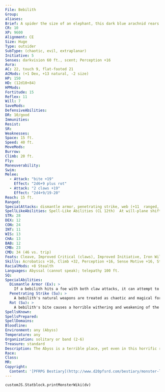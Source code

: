 ```yaml
---
File: Bebilith
Group: 
aliases: 
Brief: A spider the size of an elephant, this dark blue arachnid rears up on its six hind legs to raise its barbed and razor-edged front claws.
CR: 10
XP: 9600
Alignment: CE
Size: Huge
Type: outsider
SubType: (chaotic, evil, extraplanar)
Initiative: 5
Senses: darkvision 60 ft., scent; Perception +16
Aura: 
AC: 22, touch 9, flat-footed 21
ACMods: (+1 Dex, +13 natural, -2 size)
HP: 150
HD: (12d10+84)
HPMods: 
Fortitude: 15
Reflex: 11
Will: 7
SaveMods: 
DefensiveAbilities: 
DR: 10/good
Immunities: 
Resist: 
SR: 
Weaknesses: 
Space: 15 ft.
Speed: 40 ft.
MoveMods: 
Burrow: 
Climb: 20 ft.
Fly: 
Maneuverability: 
Swim: 
Melee: 
  - Attack: "bite +19"
    Effect: "2d6+9 plus rot"
  - Attack: "2 claws +19"
    Effect: "2d4+9/19-20"
Reach: 15 ft.
Ranged: 
SpecialAttacks: dismantle armor, penetrating strike, web (+11  ranged, DC 23, 12 hp)
SpellLikeAbilities: Spell-Like Abilities (CL 12th)  At will-plane shift (bebilith only)
STR: 28
DEX: 12
CON: 24
INT: 11
WIS: 13
CHA: 13
BAB: 12
CMB: 23
CMD: 34 (46 vs. trip)
Feats: Cleave, Improved Critical (claws), Improved Initiative, Iron Will, Lightning Reflexes, Power Attack
Skills: Acrobatics +16, Climb +32, Perception +16, Sense Motive +16, Stealth +16, Survival +16
RacialMods: +8 Stealth
Languages: Abyssal (cannot speak); telepathy 100 ft.
SQ: 
SpecialAbilities:
  Dismantle Armor (Ex): >
    If a bebilith hits a foe with both claw attacks, it can attempt to peel away the target's armor and shield as a free action by making a CMB check.  If the bebilith is successful, the target's armor and shield are torn from his body and dismantled, falling to the ground. Armor subjected to this attack loses half its hit points and gains the broken condition if the target fails a DC 25 Reflex save. The save DC is Strength-based.
  Penetrating Strike (Su): >
    A bebilith's natural weapons are treated as chaotic and magical for the purposes of penetrating damage reduction. Against creatures with the demon type, its natural weapons are also treated as cold iron and good.
  Rot (Su): >
    A bebilith's bite causes a horrible withering and weakening of the flesh, resulting in a hideous melting and foul rotting effect. This catastrophic withering begins on the round the creature is bitten and continues for another 4 rounds thereafter, for 5 rounds of withering in all. Each round the rot persists, the target must succeed on a DC 23 Fortitude save or take 2 points of Constitution damage. If the target makes two consecutive saving throws in a row, the effect is cured. Heal can also halt the rot effect. The save DC is Constitution-based.
SpellsKnown: 
SpellsPrepared: 
SpellDomains: 
Bloodline: 
Environment: any (Abyss)
Temperature: any
Organization: solitary or band (2-6)
Treasure: standard
Description: The Abyss is a terrible place, yet even in this horrific realm there exist predators and wild beasts that prey upon the demonic horde-the bebilith being the most notorious, a creature evolved to hunt and slay demons.  Far more intelligent than its verminous shape would suggest, it is perhaps a blessing that the bebilith is such a focused and devoted hunter of demons, for had these dangerous outsiders more of a mind to conquer and expand empires, their ability to plane shift would make them a menace indeed. Although, as an outsider, the bebilith has no biological need to eat, it does enjoy the sensation of chewing on demonic flesh.
Race: 
Class: 
MR: 
Copyright:
  Content: '[PFRPG Bestiary](http://www.d20pfsrd.com/bestiary/monster-listings/outsiders/bebilith)'
---
```

```dataviewjs
customJS.Statblock.printMonsterWiki(dv)
```
